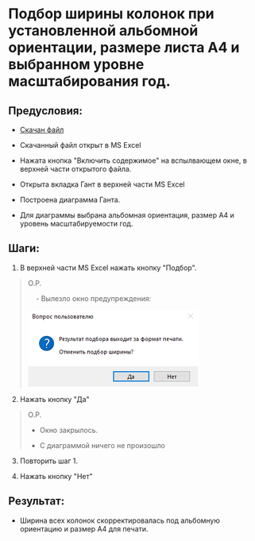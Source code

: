 # Подбор ширины колонок при установленной альбомной ориентации, размере листа A4 и выбранном уровне масштабирования год.

## Предусловия:

- [Скачан файл](https://disk.yandex.ru/d/IXRviK5MR12Kuw)

- Скачанный файл открыт в MS Excel

- Нажата кнопка "Включить содержимое" на вспылвающем окне, в верхней части открытого файла.

- Открыта вкладка Гант в верхней части MS Excel

- Построена диаграмма Ганта.

- Для диаграммы выбрана альбомная ориентация, размер A4 и уровень масштабируемости год.

## Шаги:

1. В верхней части MS Excel нажать кнопку "Подбор".

> О.Р.
> 
>     - Вылезло окно предупреждения:
> 
> ![](./img/Podbor_Error.png)

2. Нажать кнопку "Да"

> О.Р.
> 
> - Окно закрылось.
> 
> - С диаграммой ничего не произошло

3. Повторить шаг 1.

4. Нажать кнопку "Нет"

## Результат:

- Ширина всех колонок скорректировалась под альбомную ориентацию и размер A4 для печати.
